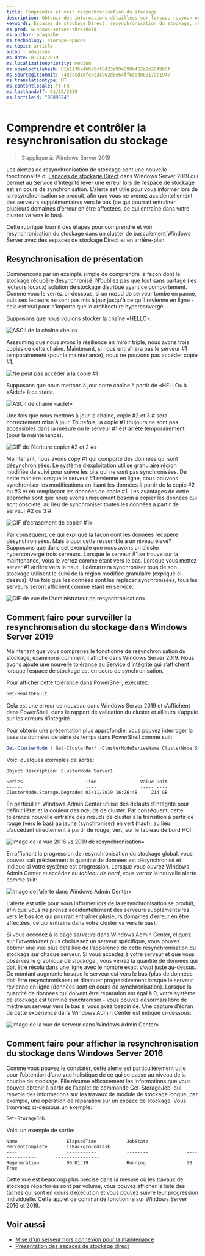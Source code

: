 ```yaml
---
title: Comprendre et voir resynchronisation du stockage
description: Obtenir des informations détaillées sur lorsque resynchronisation du stockage se produit et comment elle voir dans Windows Server 2019.
keywords: Espaces de stockage Direct, resynchronisation du stockage, resynchroniser, stockage, S2D
ms.prod: windows-server-threshold
ms.author: adagashe
ms.technology: storage-spaces
ms.topic: article
author: adagashe
ms.date: 01/14/2019
ms.localizationpriority: medium
ms.openlocfilehash: 81b1136a4b6a5cf8423a99e898b482a9b2849b5f
ms.sourcegitcommit: 748eccd10fc0c3c962d6e64ff6ead08017ac1947
ms.translationtype: MT
ms.contentlocale: fr-FR
ms.lasthandoff: 01/15/2019
ms.locfileid: "9009624"
---
```

# Comprendre et contrôler la resynchronisation du stockage

>S’applique à: Windows Server 2019

Les alertes de resynchronisation de stockage sont une nouvelle fonctionnalité d' [Espaces de stockage Direct](storage-spaces-direct-overview.md) dans Windows Server 2019 qui permet au Service d’intégrité lever une erreur lors de l’espace de stockage est en cours de synchronisation. L’alerte est utile pour vous informer lors de la resynchronisation se produit, afin que vous ne prenez accidentellement des serveurs supplémentaires vers le bas (ce qui pourrait entraîner plusieurs domaines d’erreur en être affectées, ce qui entraîne dans votre cluster va vers le bas). 

Cette rubrique fournit des étapes pour comprendre et voir resynchronisation du stockage dans un cluster de basculement Windows Server avec des espaces de stockage Direct et en arrière-plan.

## Resynchronisation de présentation

Commençons par un exemple simple de comprendre la façon dont le stockage récupère désynchronisé. N’oubliez pas que tout sans partage (les lecteurs locaux) solution de stockage distribué ayant ce comportement. Comme vous le verrez ci-dessous, si un nœud de serveur tombe en panne, puis ses lecteurs ne sont pas mis à jour jusqu'à ce qu’il revienne en ligne - cela est vrai pour n’importe quelle architecture hyperconvergé. 

Supposons que nous voulons stocker la chaîne «HELLO». 

![ASCII de la chaîne «hello»](media/understand-storage-resync/hello.png)

Asssuming que nous avons la résilience en miroir triple, nous avons trois copies de cette chaîne. Maintenant, si nous entraînera pas le serveur #1 temporairement (pour la maintenance), nous ne pouvons pas accéder copie #1.

![Ne peut pas accéder à la copie #1](media/understand-storage-resync/copy1.png)

Supposons que nous mettons à jour notre chaîne à partir de «HELLO» à «Aide!» à ce stade.

![ASCII de chaîne «aide!»](media/understand-storage-resync/help.png)

Une fois que nous mettons à jour la chaîne, copie #2 et 3 # sera correctement mise à jour. Toutefois, la copie #1 toujours ne sont pas accessibles dans la mesure où le serveur #1 est arrêté temporairement (pour la maintenance). 

![GIF de l’écriture copier #2 et 2 #»](media/understand-storage-resync/write.gif)

Maintenant, nous avons copy #1 qui comporte des données qui sont désynchronisées. Le système d’exploitation utilise granulaire région modifiée de suivi pour suivre les bits qui ne sont pas synchronisées. De cette manière lorsque le serveur #1 revienne en ligne, nous pouvons synchroniser les modifications en lisant les données à partir de la copie #2 ou #3 et en remplaçant les données de copie #1. Les avantages de cette approche sont que nous avons uniquement besoin à copier les données qui sont obsolète, au lieu de synchroniser toutes les données à partir de serveur #2 ou 3 #.

![GIF d’écrasement de copier #1»](media/understand-storage-resync/overwrite.gif)

Par conséquent, ce qui explique la façon dont les données récupère désynchronisées. Mais à quoi cette ressemble à un niveau élevé? Supposons que dans cet exemple que nous avons un cluster hyperconvergé trois serveurs. Lorsque le serveur #1 se trouve sur la maintenance, vous le verrez comme étant vers le bas. Lorsque vous mettez server #1 arrière vers le haut, il démarrera synchroniser tous de son stockage utilisent le suivi de la région modifiée granulaire (expliqué ci-dessus). Une fois que les données sont les replacer synchronisées, tous les serveurs seront affichent comme étant en service.

![GIF de vue de l’administrateur de resynchronisation»](media/understand-storage-resync/admin.gif)

## Comment faire pour surveiller la resynchronisation du stockage dans Windows Server 2019

Maintenant que vous comprenez le fonctionne de resynchronisation du stockage, examinons comment il affiche dans Windows Server 2019. Nous avons ajouté une nouvelle tolérance au [Service d’intégrité](../../failover-clustering/health-service-overview.md) qui s’affichent lorsque l’espace de stockage est en cours de synchronisation.

Pour afficher cette tolérance dans PowerShell, exécutez:

``` PowerShell
Get-HealthFault
```

Cela est une erreur de nouveau dans Windows Server 2019 et s’affichent dans PowerShell, dans le rapport de validation du cluster et ailleurs s’appuie sur les erreurs d’intégrité. 

Pour obtenir une présentation plus approfondie, vous pouvez interroger la base de données de série de temps dans PowerShell comme suit:

```PowerShell
Get-ClusterNode | Get-ClusterPerf -ClusterNodeSeriesName ClusterNode.Storage.Degraded
```
Voici quelques exemples de sortie:

```
Object Description: ClusterNode Server1

Series                       Time                Value Unit
------                       ----                ----- ----
ClusterNode.Storage.Degraded 01/11/2019 16:26:48     214 GB
```

En particulier, Windows Admin Center utilise des défauts d’intégrité pour définir l’état et la couleur des nœuds de cluster. Par conséquent, cette tolérance nouvelle entraîne des nœuds de cluster à la transition à partir de rouge (vers le bas) au jaune (synchroniser) en vert (haut), au lieu d’accédant directement à partir de rouge, vert, sur le tableau de bord HCI.

![Image de la vue 2016 vs 2019 de resynchronisation»](media/understand-storage-resync/compare.png)

En affichant la progression de resynchronisation du stockage global, vous pouvez sait précisément la quantité de données est désynchronisé et indique si votre système est progression. Lorsque vous ouvrez Windows Admin Center et accédez au *tableau de bord*, vous verrez la nouvelle alerte comme suit:

![Image de l’alerte dans Windows Admin Center»](media/understand-storage-resync/alert.png)

L’alerte est utile pour vous informer lors de la resynchronisation se produit, afin que vous ne prenez accidentellement des serveurs supplémentaires vers le bas (ce qui pourrait entraîner plusieurs domaines d’erreur en être affectées, ce qui entraîne dans votre cluster va vers le bas). 

Si vous accédez à la page *serveurs* dans Windows Admin Center, cliquez sur *l’inventaire*et puis choisissez un serveur spécifique, vous pouvez obtenir une vue plus détaillée de l’apparence de cette resynchronisation du stockage sur chaque serveur. Si vous accédez à votre serveur et que vous observez le graphique de *stockage* , vous verrez la quantité de données qui doit être résolu dans une ligne avec le nombre exact *violet* juste au-dessus. Ce montant augmente lorsque le serveur est vers le bas (plus de données doit être resynchronisées) et diminuer progressivement lorsque le serveur revienne en ligne (données sont en cours de synchronisation). Lorsque la quantité de données qui doivent être réparation est égal à 0, votre système de stockage est terminé synchroniser - vous pouvez désormais libre de mettre un serveur vers le bas si vous avez besoin de. Une capture d’écran de cette expérience dans Windows Admin Center est indiqué ci-dessous:

![Image de la vue de serveur dans Windows Admin Center»](media/understand-storage-resync/server.png)

## Comment faire pour afficher la resynchronisation du stockage dans Windows Server 2016

Comme vous pouvez le constater, cette alerte est particulièrement utile pour l’obtention d’une vue holistique de ce qui se passe au niveau de la couche de stockage. Elle résume efficacement les informations que vous pouvez obtenir à partir de l’applet de commande Get-StorageJob, qui renvoie des informations sur les travaux de module de stockage longue, par exemple, une opération de réparation sur un espace de stockage. Vous trouverez ci-dessous un exemple:

```PowerShell
Get-StorageJob
```

Voici un exemple de sortie:

```
Name                  ElapsedTime           JobState              PercentComplete       IsBackgroundTask
----                  -----------           --------              ---------------       ----------------
Regeneration          00:01:19              Running               50                    True

```

Cette vue est beaucoup plus précise dans la mesure où les travaux de stockage répertoriés sont par volume, vous pouvez afficher la liste des tâches qui sont en cours d’exécution et vous pouvez suivre leur progression individuelle. Cette applet de commande fonctionne sur Windows Server 2016 et 2019.

## Voir aussi

- [Mise d'un serveur hors connexion pour la maintenance](maintain-servers.md)
- [Présentation des espaces de stockage direct](storage-spaces-direct-overview.md)